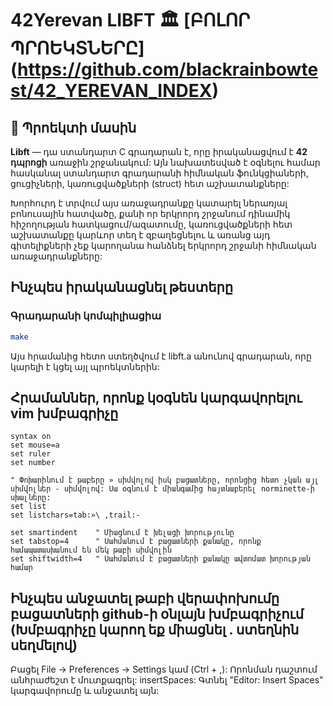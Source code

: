 # 42Yerevan LIBFT 🏛️ [ԲՈԼՈՐ ՊՐՈԵԿՏՆԵՐԸ] (https://github.com/blackrainbowtest/42_YEREVAN_INDEX)

## 📌 Պրոեկտի մասին

**Libft** — դա ստանդարտ C գրադարան է, որը իրականացվում է **42 դպրոցի** առաջին շրջանակում: Այն նախատեսված է օգնելու համար հասկանալ ստանդարտ գրադարանի հիմնական ֆունկցիաների, ցուցիչների, կառուցվածքների (struct) հետ աշխատանքները:

Խորհուրդ է տրվում այս առաջադրանքը կատարել ներառյալ բոնուսային հատվածը, քանի որ երկրորդ շրջանում դինամիկ հիշողության հատկացում/ազատումը, կառուցվածքների հետ աշխատանքը կարևոր տեղ է զբաղեցնելու և առանց այդ գիտելիքների չեք կարողանա հանձնել երկրորդ շրջանի հիմնական առաջադրանքները:

## Ինչպես իրականացնել թեստերը
### Գրադարանի կոմպիլիացիա

```sh
make
```

Այս հրամանից հետո ստեղծվում է libft.a անունով գրադարան, որը կարելի է կցել այլ պրոեկտներին:

## Հրամաններ, որոնք կօգնեն կարգավորելու vim խմբագրիչը

```
syntax on
set mouse=a
set ruler
set number

" Փոխարինում է թաբերը » սիմվոլով իսկ բացատները, որոնցից հետո չկան այլ սիմվոլներ - սիմվոլով: Սա օգնում է միանգամից հայտնաբերել norminette-ի սխալները:
set list
set listchars=tab:»\ ,trail:-

set smartindent    " Միացնում է խելացի խորությունը
set tabstop=4      " Սահմանում է բացատների քանակը, որոնք համապատասխանում են մեկ թաբի սիմվոլին
set shiftwidth=4   " Սահմանում է բացատների քանակը ավտոմատ խորության համար
```

## Ինչպես անջատել թաբի վերափոխումը բացատների github-ի օնլայն խմբագրիչում (Խմբագրիչը կարող եք միացնել . ստեղնին սեղմելով)

Բացել File → Preferences → Settings կամ (Ctrl + ,):
Որոնման դաշտում անհրաժեշտ է մուտքագրել: insertSpaces:
Գտնել "Editor: Insert Spaces" կարգավորումը և անջատել այն:
